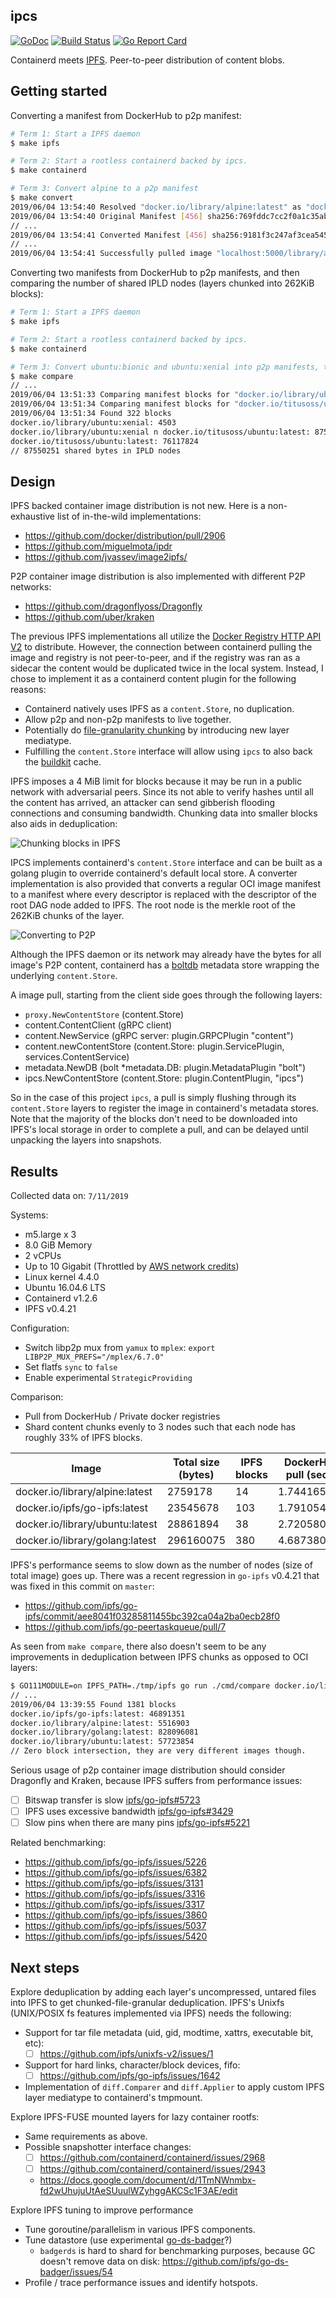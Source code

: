 ## ipcs

[![GoDoc](https://godoc.org/github.com/hinshun/ipcs?status.svg)](https://godoc.org/github.com/hinshun/ipcs)
[![Build Status](https://travis-ci.org/hinshun/ipcs.svg?branch=master)](https://travis-ci.org/hinshun/ipcs)
[![Go Report Card](https://goreportcard.com/badge/github.com/hinshun/ipcs)](https://goreportcard.com/report/github.com/hinshun/ipcs)

Containerd meets [IPFS](github.com/ipfs/go-ipfs). Peer-to-peer distribution of content blobs.

## Getting started

Converting a manifest from DockerHub to p2p manifest:

```sh
# Term 1: Start a IPFS daemon
$ make ipfs

# Term 2: Start a rootless containerd backed by ipcs.
$ make containerd

# Term 3: Convert alpine to a p2p manifest
$ make convert
2019/06/04 13:54:40 Resolved "docker.io/library/alpine:latest" as "docker.io/library/alpine:latest@sha256:769fddc7cc2f0a1c35abb2f91432e8beecf83916c421420e6a6da9f8975464b6"
2019/06/04 13:54:40 Original Manifest [456] sha256:769fddc7cc2f0a1c35abb2f91432e8beecf83916c421420e6a6da9f8975464b6:
// ...
2019/06/04 13:54:41 Converted Manifest [456] sha256:9181f3c247af3cea545adb1b769639ddb391595cce22089824702fa22a7e8cbb:
// ...
2019/06/04 13:54:41 Successfully pulled image "localhost:5000/library/alpine:p2p"
```

Converting two manifests from DockerHub to p2p manifests, and then comparing the number of shared IPLD nodes (layers chunked into 262KiB blocks):

```sh
# Term 1: Start a IPFS daemon
$ make ipfs

# Term 2: Start a rootless containerd backed by ipcs.
$ make containerd

# Term 3: Convert ubuntu:bionic and ubuntu:xenial into p2p manifests, then bucket IPLD nodes into nodes unique to each image, and nodes inside intersect.
$ make compare
// ...
2019/06/04 13:51:33 Comparing manifest blocks for "docker.io/library/ubuntu:xenial" ("sha256:8d382cbbe5aea68d0ed47e18a81d9711ab884bcb6e54de680dc82aaa1b6577b8")
2019/06/04 13:51:34 Comparing manifest blocks for "docker.io/titusoss/ubuntu:latest" ("sha256:cfdf8c2f3d5a16dc4c4bbac4c01ee5050298db30cea31088f052798d02114958")
2019/06/04 13:51:34 Found 322 blocks
docker.io/library/ubuntu:xenial: 4503
docker.io/library/ubuntu:xenial n docker.io/titusoss/ubuntu:latest: 87550251
docker.io/titusoss/ubuntu:latest: 76117824
// 87550251 shared bytes in IPLD nodes
```

## Design

IPFS backed container image distribution is not new. Here is a non-exhaustive list of in-the-wild implementations:
- https://github.com/docker/distribution/pull/2906
- https://github.com/miguelmota/ipdr
- https://github.com/jvassev/image2ipfs/

P2P container image distribution is also implemented with different P2P networks:
- https://github.com/dragonflyoss/Dragonfly
- https://github.com/uber/kraken

The previous IPFS implementations all utilize the [Docker Registry HTTP API V2](https://docs.docker.com/registry/spec/api/) to distribute. However, the connection between containerd pulling the image and registry is not peer-to-peer, and if the registry was ran as a sidecar the content would be duplicated twice in the local system. Instead, I chose to implement it as a containerd content plugin for the following reasons:
- Containerd natively uses IPFS as a `content.Store`, no duplication.
- Allow p2p and non-p2p manifests to live together.
- Potentially do [file-granularity chunking](https://github.com/AkihiroSuda/filegrain) by introducing new layer mediatype.
- Fulfilling the `content.Store` interface will allow using `ipcs` to also back the [buildkit](https://github.com/moby/buildkit) cache.

IPFS imposes a 4 MiB limit for blocks because it may be run in a public network with adversarial peers. Since its not able to verify hashes until all the content has arrived, an attacker can send gibberish flooding connections and consuming bandwidth. Chunking data into smaller blocks also aids in deduplication:

![Chunking blocks in IPFS](chunking.png)

IPCS implements containerd's `content.Store` interface and can be built as a golang plugin to override containerd's default local store. A converter implementation is also provided that converts a regular OCI image manifest to a manifest where every descriptor is replaced with the descriptor of the root DAG node added to IPFS. The root node is the merkle root of the 262KiB chunks of the layer.

![Converting to P2P](containerd-ipfs.png)

Although the IPFS daemon or its network may already have the bytes for all image's P2P content, containerd has a [boltdb](https://github.com/boltdb/bolt) metadata store wrapping the underlying `content.Store`.

A image pull, starting from the client side goes through the following layers:
- `proxy.NewContentStore` (content.Store)
- content.ContentClient (gRPC client)
- content.NewService (gRPC server: plugin.GRPCPlugin "content")
- content.newContentStore (content.Store: plugin.ServicePlugin, services.ContentService)
- metadata.NewDB (bolt *metadata.DB: plugin.MetadataPlugin "bolt")
- ipcs.NewContentStore (content.Store: plugin.ContentPlugin, "ipcs")

So in the case of this project `ipcs`, a pull is simply flushing through its `content.Store` layers to register the image in containerd's metadata stores. Note that the majority of the blocks don't need to be downloaded into IPFS's local storage in order to complete a pull, and can be delayed until unpacking the layers into snapshots.

## Results

Collected data on: `7/11/2019`

Systems:
- m5.large x 3
- 8.0 GiB Memory
- 2 vCPUs
- Up to 10 Gigabit (Throttled by [AWS network credits](https://docs.aws.amazon.com/AWSEC2/latest/UserGuide/burstable-performance-instances.html))
- Linux kernel 4.4.0
- Ubuntu 16.04.6 LTS
- Containerd v1.2.6
- IPFS v0.4.21

Configuration:
- Switch libp2p mux from `yamux` to `mplex`: `export LIBP2P_MUX_PREFS="/mplex/6.7.0"`
- Set flatfs `sync` to `false`
- Enable experimental `StrategicProviding`

Comparison:
- Pull from DockerHub / Private docker registries
- Shard content chunks evenly to 3 nodes such that each node has roughly 33% of IPFS blocks.

Image | Total size (bytes) | IPFS blocks | DockerHub pull (secs) | IPFS pull (secs) | Diff (Hub/IPFS)
----- | ------------------ | ----------- | --------------------- | ---------------- | ---------------
docker.io/library/alpine:latest | 2759178 | 14 | 1.744165732 | 0.7662775298 | 227.62%
docker.io/ipfs/go-ipfs:latest | 23545678 | 103 | 1.791054265 | 1.633165299 | 109.67%
docker.io/library/ubuntu:latest | 28861894 | 38 | 2.720580011 | 1.629809674 | 116.93%
docker.io/library/golang:latest | 296160075 | 380 | 4.687380759 | 6.015498289 | 77.92%

IPFS's performance seems to slow down as the number of nodes (size of total image) goes up. There was a recent regression in `go-ipfs` v0.4.21 that was fixed in this commit on `master`:
- https://github.com/ipfs/go-ipfs/commit/aee8041f03285811455bc392ca04a2ba0ecb28f0
- https://github.com/ipfs/go-peertaskqueue/pull/7

As seen from `make compare`, there also doesn't seem to be any improvements in deduplication between IPFS chunks as opposed to OCI layers:

```sh
$ GO111MODULE=on IPFS_PATH=./tmp/ipfs go run ./cmd/compare docker.io/library/alpine:latest docker.io/library/ubuntu:latest docker.io/library/golang:latest docker.io/ipfs/go-ipfs:latest
// ...
2019/06/04 13:39:55 Found 1381 blocks
docker.io/ipfs/go-ipfs:latest: 46891351
docker.io/library/alpine:latest: 5516903
docker.io/library/golang:latest: 828096081
docker.io/library/ubuntu:latest: 57723854
// Zero block intersection, they are very different images though.
```

Serious usage of p2p container image distribution should consider Dragonfly and Kraken, because IPFS suffers from performance issues:
- [ ] Bitswap transfer is slow [ipfs/go-ipfs#5723](https://github.com/ipfs/go-ipfs/issues/5723)
- [ ] IPFS uses excessive bandwidth [ipfs/go-ipfs#3429](https://github.com/ipfs/go-ipfs/issues/3429)
- [ ] Slow pins when there are many pins [ipfs/go-ipfs#5221](https://github.com/ipfs/go-ipfs/issues/5221) 

Related benchmarking:
- https://github.com/ipfs/go-ipfs/issues/5226
- https://github.com/ipfs/go-ipfs/issues/6382
- https://github.com/ipfs/go-ipfs/issues/3131
- https://github.com/ipfs/go-ipfs/issues/3316
- https://github.com/ipfs/go-ipfs/issues/3317
- https://github.com/ipfs/go-ipfs/issues/3860
- https://github.com/ipfs/go-ipfs/issues/5037
- https://github.com/ipfs/go-ipfs/issues/5420

## Next steps

Explore deduplication by adding each layer's uncompressed, untared files into IPFS to get chunked-file-granular deduplication. IPFS's Unixfs (UNIX/POSIX fs features implemented via IPFS) needs the following:
- Support for tar file metadata (uid, gid, modtime, xattrs, executable bit, etc):
  - [ ] https://github.com/ipfs/unixfs-v2/issues/1
- Support for hard links, character/block devices, fifo:
  - [ ] https://github.com/ipfs/go-ipfs/issues/1642
- Implementation of `diff.Comparer` and `diff.Applier` to apply custom IPFS layer mediatype to containerd's tmpmount. 

Explore IPFS-FUSE mounted layers for lazy container rootfs:
- Same requirements as above.
- Possible snapshotter interface changes:
  - [ ] https://github.com/containerd/containerd/issues/2968
  - [ ] https://github.com/containerd/containerd/issues/2943
  - https://docs.google.com/document/d/1TmNWnmbx-fd2wUhujuUtAeSUuulWZyhggAKCSc1F3AE/edit

Explore IPFS tuning to improve performance
- Tune goroutine/parallelism in various IPFS components.
- Tune datastore (use experimental [go-ds-badger](https://github.com/ipfs/go-ds-badger)?)
  - `badgerds` is hard to shard for benchmarking purposes, because GC doesn't remove data on disk: https://github.com/ipfs/go-ds-badger/issues/54
- Profile / trace performance issues and identify hotspots.
